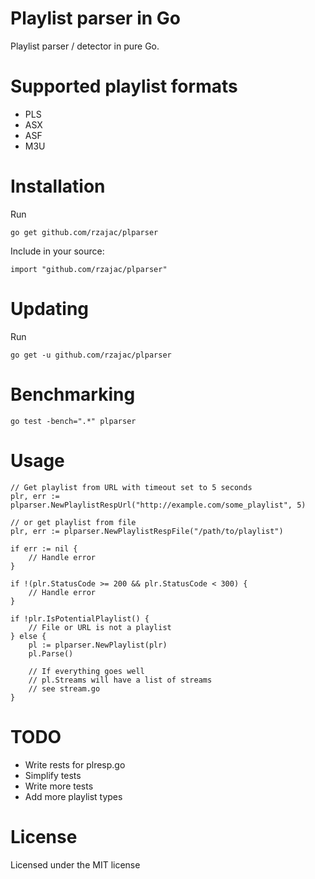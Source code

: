 # Playlist parser in Go

Playlist parser / detector in pure Go.


# Supported playlist formats

* PLS
* ASX
* ASF
* M3U

# Installation

Run

    go get github.com/rzajac/plparser

Include in your source:

    import "github.com/rzajac/plparser"

# Updating

Run

    go get -u github.com/rzajac/plparser

# Benchmarking

    go test -bench=".*" plparser

# Usage

	// Get playlist from URL with timeout set to 5 seconds
    plr, err := plparser.NewPlaylistRespUrl("http://example.com/some_playlist", 5)

	// or get playlist from file
	plr, err := plparser.NewPlaylistRespFile("/path/to/playlist")

	if err := nil {
		// Handle error
	}

	if !(plr.StatusCode >= 200 && plr.StatusCode < 300) {
		// Handle error
	}

	if !plr.IsPotentialPlaylist() {
		// File or URL is not a playlist
	} else {
		pl := plparser.NewPlaylist(plr)
		pl.Parse()

		// If everything goes well
		// pl.Streams will have a list of streams
		// see stream.go
	}

# TODO

* Write rests for plresp.go
* Simplify tests
* Write more tests
* Add more playlist types

# License

Licensed under the MIT license

